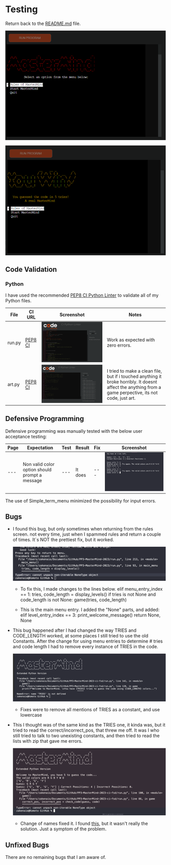 # Testing

Return back to the [README.md](README.md) file.

![CODE VALIDATION](documentation/test-start.png)

![CODE VALIDATION](documentation/screen-win-deployed.png)


## Code Validation

### Python

I have used the recommended [PEP8 CI Python Linter](https://pep8ci.herokuapp.com) to validate all of my Python files.

| File | CI URL | Screenshot | Notes |
| --- | --- | --- | --- |
| run.py | [PEP8 CI](https://pep8ci.herokuapp.com/https://raw.githubusercontent.com/zakenaio/pp3-mastermind-2023/main/run.py) | ![screenshot](documentation/test-bug1.png) | Work as expected with zero errors.  |
| art.py | [PEP8 CI](https://pep8ci.herokuapp.com/https://raw.githubusercontent.com/zakenaio/pp3-mastermind-2023/main/art.py) | ![screenshot](documentation/test-bug2.png) | I tried to make a clean file, but if i touched anything it broke horribly. It doesnt affect the anything from a game perpective, its not code, just art.  |



## Defensive Programming

Defensive programming was manually tested with the below user acceptance testing:

| Page | Expectation | Test | Result | Fix | Screenshot |
| --- | --- | --- | --- | --- | --- |
| --- | Non valid color option should prompt a message | --- | It does | --- | ![screenshot](documentation/test-error-letter.png)

The use of Simple_term_menu minimized the possibility for input errors. 



## Bugs

- I found this bug, but only sometimes when returning from the rules screen. 
    not every time, just when I spammed rules and return a couple of times.
    It´s NOT the prettiest fix, but it worked. 

    ![screenshot](documentation/test-error-lvlsrtrn.png)

    - To fix this, I made changes to the lines below. 
    elif menu_entry_index == 1:
        tries, code_length = display_levels()
        if tries is not None and code_length is not None:
            game(tries, code_length)

    - This is the main menu entry. I added the "None" parts, and added:
    elif level_entry_index == 3:
        print_welcome_message()
        return None, None
    
- This bug happened after I had changed the way TRIES and CODE_LENGTH 
    worked, at some places I still tried to use the old Constants. After 
    the change for using menu entries to determine # tries and code length 
    I had to remove every instance of TRIES in the code.

    ![screenshot](documentation/test-error-tries2.png)
    
    - Fixes were to remove all mentions of TRIES as a constant, and use lowercase
    
- This I thought was of the same kind as the TRIES one, it kinda was, but it tried to read the correct/incorrect_pos, that threw me off. It was I who still tried to talk to two unexisting constants, and then tried to read the lists with zip that gave me errors. 

    ![screenshot](documentation/test-error3.png)

    - Change of names fixed it. I found [this](https://www.freecodecamp.org/news/typeerror-cannot-unpack-non-iterable-nonetype-object-how-to-fix-in-python/), but it wasn't really the solution. Just a symptom of the problem. 


## Unfixed Bugs

There are no remaining bugs that I am aware of.

